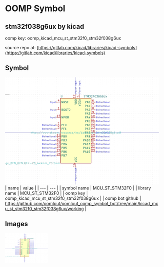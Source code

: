# OOMP Symbol  
## stm32f038g6ux  by kicad  
  
oomp key: oomp_kicad_mcu_st_stm32f0_stm32f038g6ux  
  
source repo at: [https://gitlab.com/kicad/libraries/kicad-symbols](https://gitlab.com/kicad/libraries/kicad-symbols)  
## Symbol  
  
[![working.png](working_600.png)](working.png)  
| name | value | 
| --- | --- | 
| symbol name | MCU_ST_STM32F0 | 
| library name | MCU_ST_STM32F0 | 
| oomp key | oomp_kicad_mcu_st_stm32f0_stm32f038g6ux | 
| oomp bot github | https://github.com/oomlout/oomlout_oomp_symbol_bot/tree/main/kicad_mcu_st_stm32f0_stm32f038g6ux/working | 
## Images  
  
[![working.png](working_140.png)](working.png)  
